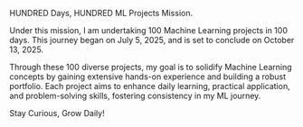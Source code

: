 HUNDRED Days, HUNDRED ML Projects Mission.

Under this mission, I am undertaking 100 Machine Learning projects in 100 days.
This journey began on July 5, 2025, and is set to conclude on October 13, 2025.

Through these 100 diverse projects, my goal is to solidify Machine Learning concepts by gaining extensive hands-on experience and building a robust portfolio. Each project aims to enhance daily learning, practical application, and problem-solving skills, fostering consistency in my ML journey.

Stay Curious, Grow Daily! 
